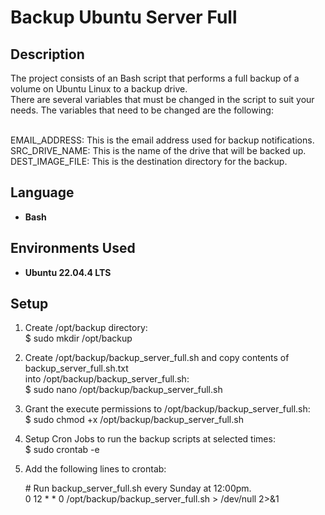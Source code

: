 <h1>Backup Ubuntu Server Full</h1>


<h2>Description</h2>
The project consists of an Bash script that performs a full backup of a volume on Ubuntu Linux to a backup drive.</br>
There are several variables that must be changed in the script to suit your needs. The variables that need to be changed are the following:<br/><br/>

EMAIL_ADDRESS: This is the email address used for backup notifications.<br/>
SRC_DRIVE_NAME: This is the name of the drive that will be backed up.<br/>
DEST_IMAGE_FILE: This is the destination directory for the backup.<br/>

<h2>Language</h2>

- <b>Bash</b>

<h2>Environments Used </h2>

- <b>Ubuntu 22.04.4 LTS</b>

<h2>Setup</h2>


  1. Create /opt/backup directory:</br>
    $ sudo mkdir /opt/backup

  2. Create /opt/backup/backup_server_full.sh and copy contents of backup_server_full.sh.txt</br>
    into /opt/backup/backup_server_full.sh:</br>
    $ sudo nano /opt/backup/backup_server_full.sh

  3. Grant the execute permissions to /opt/backup/backup_server_full.sh:</br>
    $ sudo chmod +x /opt/backup/backup_server_full.sh
    
  4. Setup Cron Jobs to run the backup scripts at selected times:</br>
    $ sudo crontab -e

  5. Add the following lines to crontab:</br>
  
      <span>#</span> Run backup_server_full.sh every Sunday at 12:00pm.</br>
    0 12 * * 0 /opt/backup/backup_server_full.sh > /dev/null 2>&1</br>
</br>
</br>
<!--
 ```diff
- text in red
+ text in green
! text in orange
# text in gray
@@ text in purple (and bold)@@
```
--!>
